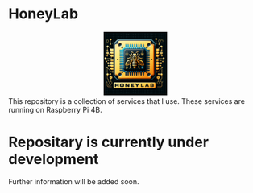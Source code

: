 # HoneyLab
<div class="intro" style="text-align: center;">
    <img src="./logo.png" width="25%">
</div>
This repository is a collection of services that I use. These services are running on Raspberry Pi 4B.

# Repositary is currently under development
Further information will be added soon.